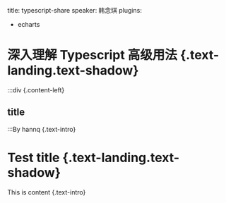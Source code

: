 title: typescript-share
speaker: 韩念琪
plugins:
  - echarts

<slide class="bg-black-blue aligncenter" image="https://source.unsplash.com/C1HhAQrbykQ/ .dark">

# 深入理解 Typescript 高级用法 {.text-landing.text-shadow}

:::div {.content-left}

## title

:::By hannq {.text-intro}

<!-- [:fa-github: Github](https://github.com/ksky521/nodeppt){.button.ghost} -->

<slide class="bg-black-blue aligncenter" image="https://source.unsplash.com/C1HhAQrbykQ/ .dark">

# Test title {.text-landing.text-shadow}

This is content {.text-intro}
